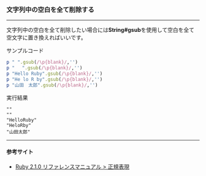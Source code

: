 ### 文字列中の空白を全て削除する

---

文字列中の空白を全て削除したい場合には**String#gsub**を使用して空白を全て空文字に置き換えればいいです。

サンプルコード
```ruby
p " ".gsub(/\p{blank}/,'')
p " 　".gsub(/\p{blank}/,'')
p "Hello Ruby".gsub(/\p{blank}/,'')
p "He lo R by".gsub(/\p{blank}/,'')
p "山田　太郎".gsub(/\p{blank}/,'')
```

実行結果
```
""
""
"HelloRuby"
"HeloRby"
"山田太郎"
```

---

#### 参考サイト

* [Ruby 2.1.0 リファレンスマニュアル > 正規表現](http://docs.ruby-lang.org/ja/2.1.0/doc/spec=2fregexp.html)
